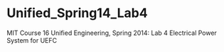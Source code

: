 Unified_Spring14_Lab4
=====================

MIT Course 16 Unified Engineering, Spring 2014: Lab 4 Electrical Power System for UEFC
